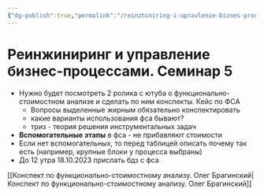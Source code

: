 ```yaml
---
{"dg-publish":true,"permalink":"/reinzhiniring-i-upravlenie-biznes-proczessami-seminar-5/"}
---
```


# Реинжиниринг и управление бизнес-процессами. Семинар 5

- Нужно будет посмотреть 2 ролика с ютуба о функционально-стоимостном анализе и сделать по ним конспекты. Кейс по ФСА
	- Вопросы выделенные жирным обязательно конспектировать
	- какие варианты использования фса бывают?
	- триз - теория решения инструментальных задач
- **Вспомогательные этапы** в фса - не прибавляют стоимости
- Если нет вспомогательных, то перед таблицей описать почему так есть (например, крупные блоки у процесса выбраны)
- До 12 утра 18.10.2023 прислать бдз с фса

[[Конспект по функционально-стоимостному анализу. Олег Брагинский\|Конспект по функционально-стоимостному анализу. Олег Брагинский]]